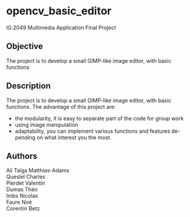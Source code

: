 # opencv_basic_editor

IG.2049 Multimedia Application Final Project


## Objective

The project is to develop a small GIMP-like image editor, with basic functions

## Description

The project is to develop a small GIMP-like image editor, with basic functions. The advantage of this project are:
* the modularity, it is easy to separate part of the code for group work
* using image manipulation
* adaptability, you can implement various functions and features de- pending on what interest you the most.

## Authors

Ali Taïga Matthias-Adams  
Queslel Charles  
Pierdet Valentin  
Dumas Théo  
Imbs Nicolas  
Faure Noé  
Corentin Betz
